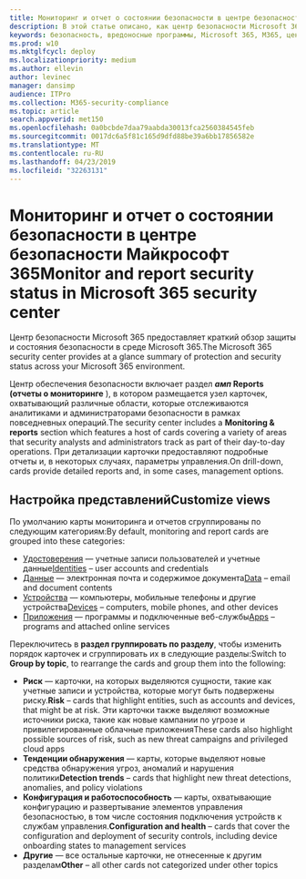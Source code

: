 ```yaml
---
title: Мониторинг и отчет о состоянии безопасности в центре безопасности Майкрософт 365
description: В этой статье описано, как центр безопасности Microsoft 365 предоставляет краткий обзор защиты и состояния безопасности.
keywords: безопасность, вредоносные программы, Microsoft 365, M365, центр безопасности, монитор, отчет, состояние
ms.prod: w10
ms.mktglfcycl: deploy
ms.localizationpriority: medium
ms.author: ellevin
author: levinec
manager: dansimp
audience: ITPro
ms.collection: M365-security-compliance
ms.topic: article
search.appverid: met150
ms.openlocfilehash: 0a0bcbde7daa79aabda30013fca2560384545feb
ms.sourcegitcommit: 0017dc6a5f81c165d9dfd88be39a6bb17856582e
ms.translationtype: MT
ms.contentlocale: ru-RU
ms.lasthandoff: 04/23/2019
ms.locfileid: "32263131"
---
```

# <a name="monitor-and-report-security-status-in-microsoft-365-security-center"></a><span data-ttu-id="3fe34-104">Мониторинг и отчет о состоянии безопасности в центре безопасности Майкрософт 365</span><span class="sxs-lookup"><span data-stu-id="3fe34-104">Monitor and report security status in Microsoft 365 security center</span></span>

<span data-ttu-id="3fe34-105">Центр безопасности Microsoft 365 предоставляет краткий обзор защиты и состояния безопасности в среде Microsoft 365.</span><span class="sxs-lookup"><span data-stu-id="3fe34-105">The Microsoft 365 security center provides at a glance summary of protection and security status across your Microsoft 365 environment.</span></span>

<span data-ttu-id="3fe34-106">Центр обеспечения безопасности включает раздел **_амп_ Reports (отчеты о мониторинге** ), в котором размещается узел карточек, охватывающий различные области, которые отслеживаются аналитиками и администраторами безопасности в рамках повседневных операций.</span><span class="sxs-lookup"><span data-stu-id="3fe34-106">The security center includes a **Monitoring & reports** section which features a host of cards covering a variety of areas that security analysts and administrators track as part of their day-to-day operations.</span></span> <span data-ttu-id="3fe34-107">При детализации карточки предоставляют подробные отчеты и, в некоторых случаях, параметры управления.</span><span class="sxs-lookup"><span data-stu-id="3fe34-107">On drill-down, cards provide detailed reports and, in some cases, management options.</span></span>

## <a name="customize-views"></a><span data-ttu-id="3fe34-108">Настройка представлений</span><span class="sxs-lookup"><span data-stu-id="3fe34-108">Customize views</span></span>

<span data-ttu-id="3fe34-109">По умолчанию карты мониторинга и отчетов сгруппированы по следующим категориям:</span><span class="sxs-lookup"><span data-stu-id="3fe34-109">By default, monitoring and report cards are grouped into these categories:</span></span>
  
* <span data-ttu-id="3fe34-110">[Удостоверения](monitor-and-report-identities.md) — учетные записи пользователей и учетные данные</span><span class="sxs-lookup"><span data-stu-id="3fe34-110">[Identities](monitor-and-report-identities.md) – user accounts and credentials</span></span>
* <span data-ttu-id="3fe34-111">[Данные](monitor-data.md) — электронная почта и содержимое документа</span><span class="sxs-lookup"><span data-stu-id="3fe34-111">[Data](monitor-data.md) – email and document contents</span></span>
* <span data-ttu-id="3fe34-112">[Устройства](monitor-devices.md) — компьютеры, мобильные телефоны и другие устройства</span><span class="sxs-lookup"><span data-stu-id="3fe34-112">[Devices](monitor-devices.md) – computers, mobile phones, and other devices</span></span>
* <span data-ttu-id="3fe34-113">[Приложения](monitor-apps.md) — программы и подключенные веб-службы</span><span class="sxs-lookup"><span data-stu-id="3fe34-113">[Apps](monitor-apps.md) – programs and attached online services</span></span>

<span data-ttu-id="3fe34-114">Переключитесь в **раздел группировать по разделу**, чтобы изменить порядок карточек и сгруппировать их в следующие разделы:</span><span class="sxs-lookup"><span data-stu-id="3fe34-114">Switch to **Group by topic**, to rearrange the cards and group them into the following:</span></span>

* <span data-ttu-id="3fe34-115">**Риск** — карточки, на которых выделяются сущности, такие как учетные записи и устройства, которые могут быть подвержены риску.</span><span class="sxs-lookup"><span data-stu-id="3fe34-115">**Risk** – cards that highlight entities, such as accounts and devices, that might be at risk.</span></span> <span data-ttu-id="3fe34-116">Эти карточки также выделяют возможные источники риска, такие как новые кампании по угрозе и привилегированные облачные приложения</span><span class="sxs-lookup"><span data-stu-id="3fe34-116">These cards also highlight possible sources of risk, such as new threat campaigns and privileged cloud apps</span></span>  
* <span data-ttu-id="3fe34-117">**Тенденции обнаружения** — карты, которые выделяют новые средства обнаружения угроз, аномалий и нарушения политики</span><span class="sxs-lookup"><span data-stu-id="3fe34-117">**Detection trends** – cards that highlight new threat detections, anomalies, and policy violations</span></span>
* <span data-ttu-id="3fe34-118">**Конфигурация и работоспособность** — карты, охватывающие конфигурацию и развертывание элементов управления безопасностью, в том числе состояния подключения устройств к службам управления.</span><span class="sxs-lookup"><span data-stu-id="3fe34-118">**Configuration and health** – cards that cover the configuration and deployment of security controls, including device onboarding states to management services</span></span>
* <span data-ttu-id="3fe34-119">**Другие** — все остальные карточки, не отнесенные к другим разделам</span><span class="sxs-lookup"><span data-stu-id="3fe34-119">**Other** – all other cards not categorized under other topics</span></span>
